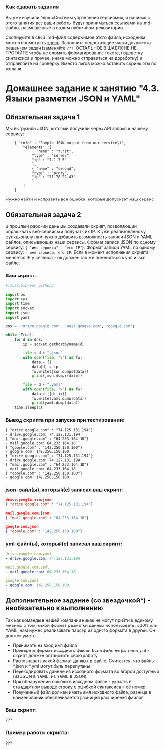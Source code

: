 ### Как сдавать задания

Вы уже изучили блок «Системы управления версиями», и начиная с этого занятия все ваши работы будут приниматься ссылками на .md-файлы, размещённые в вашем публичном репозитории.

Скопируйте в свой .md-файл содержимое этого файла; исходники можно посмотреть [здесь](https://raw.githubusercontent.com/netology-code/sysadm-homeworks/devsys10/04-script-03-yaml/README.md). Заполните недостающие части документа решением задач (заменяйте `???`, ОСТАЛЬНОЕ В ШАБЛОНЕ НЕ ТРОГАЙТЕ чтобы не сломать форматирование текста, подсветку синтаксиса и прочее, иначе можно отправиться на доработку) и отправляйте на проверку. Вместо логов можно вставить скриншоты по желани.

# Домашнее задание к занятию "4.3. Языки разметки JSON и YAML"


## Обязательная задача 1
Мы выгрузили JSON, который получили через API запрос к нашему сервису:
```
    { "info" : "Sample JSON output from our service\t",
        "elements" :[
            { "name" : "first",
            "type" : "server",
            "ip" : "7.1.7.5"
            },
            { "name" : "second",
            "type" : "proxy",
            "ip" : "71.78.22.43"
            }
        ]
    }
```
  Нужно найти и исправить все ошибки, которые допускает наш сервис

## Обязательная задача 2
В прошлый рабочий день мы создавали скрипт, позволяющий опрашивать веб-сервисы и получать их IP. К уже реализованному функционалу нам нужно добавить возможность записи JSON и YAML файлов, описывающих наши сервисы. Формат записи JSON по одному сервису: `{ "имя сервиса" : "его IP"}`. Формат записи YAML по одному сервису: `- имя сервиса: его IP`. Если в момент исполнения скрипта меняется IP у сервиса - он должен так же поменяться в yml и json файле.

### Ваш скрипт:
```python
#!/usr/bin/env python3

import os
import sys
import time
import socket
import json
import yaml

dns = ["drive.google.com", "mail.google.com", "google.com"]

while (True):
    for d in dns:
        ip = socket.gethostbyname(d)

        file = d + ".json"
        with open(file, 'w') as fw:
            data = {}
            data[d] = ip
            fw.write(json.dumps(data))
            print(json.dumps(data))

        file = d + ".yaml"
        with open(file, 'w') as fw:
            data = [{d: ip}]
            fw.write(yaml.dump(data))
            print(yaml.dump(data))
    time.sleep(1)
```

### Вывод скрипта при запуске при тестировании:
```
{ "drive.google.com" : "74.125.131.194"}
- drive.google.com: 74.125.131.194
{ "mail.google.com" : "64.233.164.18"}
- mail.google.com: 64.233.164.18
{ "google.com" : "142.250.150.100"}
- google.com: 142.250.150.100
{ "drive.google.com" : "74.125.131.194"}
- drive.google.com: 74.125.131.194
{ "mail.google.com" : "64.233.164.18"}
- mail.google.com: 64.233.164.18
{ "google.com" : "142.250.150.100"}
- google.com: 142.250.150.100
```

### json-файл(ы), который(е) записал ваш скрипт:
```json
drive.google.com.json
{ "drive.google.com" : "74.125.131.194"}

mail.google.com.json
{ "mail.google.com" : "64.233.164.18"}

google.com.json
{ "google.com" : "142.250.150.100"}
```

### yml-файл(ы), который(е) записал ваш скрипт:
```yaml
drive.google.com.yaml
- drive.google.com: 74.125.131.194

mail.google.com.yaml
- mail.google.com: 64.233.164.18

google.com.yaml
- google.com: 142.250.150.100
```

## Дополнительное задание (со звездочкой*) - необязательно к выполнению

Так как команды в нашей компании никак не могут прийти к единому мнению о том, какой формат разметки данных использовать: JSON или YAML, нам нужно реализовать парсер из одного формата в другой. Он должен уметь:
   * Принимать на вход имя файла
   * Проверять формат исходного файла. Если файл не json или yml - скрипт должен остановить свою работу
   * Распознавать какой формат данных в файле. Считается, что файлы *.json и *.yml могут быть перепутаны
   * Перекодировать данные из исходного формата во второй доступный (из JSON в YAML, из YAML в JSON)
   * При обнаружении ошибки в исходном файле - указать в стандартном выводе строку с ошибкой синтаксиса и её номер
   * Полученный файл должен иметь имя исходного файла, разница в наименовании обеспечивается разницей расширения файлов

### Ваш скрипт:
```python
???
```

### Пример работы скрипта:
???
